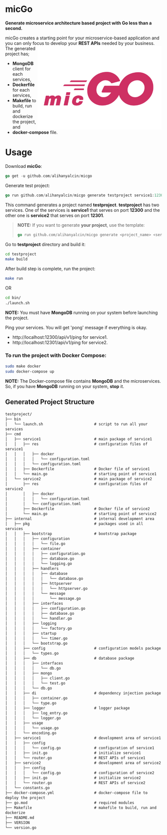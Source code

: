 # micGo
**Generate microservice architecture based project with Go less than a second.**

micGo creates a starting point for your microservice-based application and you can only focus to develop your **REST APIs** needed by your business. 
<img src="micGO.png" align="right" width="400px" alt="goxygen logo">
The generated project has; 
* **MongoDB** client for each services, 
* **Dockerfile** for each services, 
* **Makefile** to build, run and dockerize the project, and
* **docker-compose** file.

# Usage

Download **micGo**:
```go
go get -u github.com/alihanyalcin/micgo
```
Generate test project:
```go
go run github.com/alihanyalcin/micgo generate testproject service1:12300 service2:12301
```
This command generates a project named **testproject**. **testproject** has two services. One of the services is **service1** that serves on port **12300** and the other one is **service2** that serves on port **12301**.


>**NOTE:** If you want to generate **your project**, use the template:
>```go
>go run github.com/alihanyalcin/micgo generate <project_name> <service_name1>:<service_port1> ><service_name2>:<service_port2> ... <service_nameX>:<service_portX>
>```


Go to **testproject** directory and build it: 
```sh
cd testproject
make build
```
After build step is complete, run the project:
```sh
make run
```
OR
```sh
cd bin/
./launch.sh
```
**NOTE:** You must have **MongoDB** running on your system before launching the project.

Ping your services. You will get 'pong' message if everything is okay.
- http://localhost:12300/api/v1/ping for service1.
- http://localhost:12301/api/v1/ping for service2.

### To run the project with Docker Compose:
```sh
sudo make docker
sudo docker-compose up
```
**NOTE:** The Docker-compose file contains **MongoDB** and the microservices. So, if you have **MongoDB** running on your system, **stop** it. 

## Generated Project Structure
```
testproject/
├── bin
│   └── launch.sh                       # script to run all your services
├── cmd
│   ├── service1                        # main package of service1
│   │   ├── res                         # configuration files of service1
│   │   │   ├── docker
│   │   │   │   └── configuration.toml
│   │   │   └── configuration.toml
│   │   ├── Dockerfile                  # Docker file of service1
│   │   └── main.go                     # starting point of service1
│   └── service2                        # main package of service2
│       ├── res                         # configuration files of service2 
│       │   ├── docker
│       │   │   └── configuration.toml
│       │   └── configuration.toml
│       ├── Dockerfile                  # Docker file of service2
│       └── main.go                     # starting point of service2
├── internal                            # internal development area
│   ├── pkg                             # packages used in all services
│   │   ├── bootstrap                   # bootstrap package
│   │   │   ├── configuration
│   │   │   │   └── file.go
│   │   │   ├── container
│   │   │   │   ├── configuration.go
│   │   │   │   ├── database.go
│   │   │   │   └── logging.go
│   │   │   ├── handlers
│   │   │   │   ├── database
│   │   │   │   │   └── database.go
│   │   │   │   ├── httpserver
│   │   │   │   │   └── httpserver.go
│   │   │   │   └── message
│   │   │   │       └── message.go
│   │   │   ├── interfaces
│   │   │   │   ├── configuration.go
│   │   │   │   ├── database.go
│   │   │   │   └── handler.go
│   │   │   ├── logging
│   │   │   │   └── factory.go
│   │   │   ├── startup
│   │   │   │   └── timer.go
│   │   │   └── bootstrap.go
│   │   ├── config                      # configuration models package
│   │   │   └── types.go
│   │   ├── db                          # database package
│   │   │   ├── interfaces
│   │   │   │   └── db.go
│   │   │   ├── mongo
│   │   │   │   ├── client.go
│   │   │   │   └── test.go
│   │   │   └── db.go
│   │   ├── di                          # dependency injection package
│   │   │   ├── container.go
│   │   │   └── type.go
│   │   ├── logger                      # logger package
│   │   │   ├── log_entry.go
│   │   │   └── logger.go
│   │   ├── usage
│   │   │   └── usage.go
│   │   └── encoding.go
│   ├── service1                        # development area of service1
│   │   ├── config
│   │   │   └── config.go               # configuration of service1
│   │   ├── init.go                     # initialize service1
│   │   └── router.go                   # REST APIs of service1
│   ├── service2                        # development area of service2
│   │   ├── config
│   │   │   └── config.go               # configuration of service2
│   │   ├── init.go                     # initialize service2
│   │   └── router.go                   # REST APIs of service2
│   └── constants.go
├── docker-compose.yml                  # docker-compose file to deploy the project
├── go.mod                              # required modules
├── Makefile                            # makefile to build, run and dockerize
├── README.md
├── VERSION
└── version.go
```

